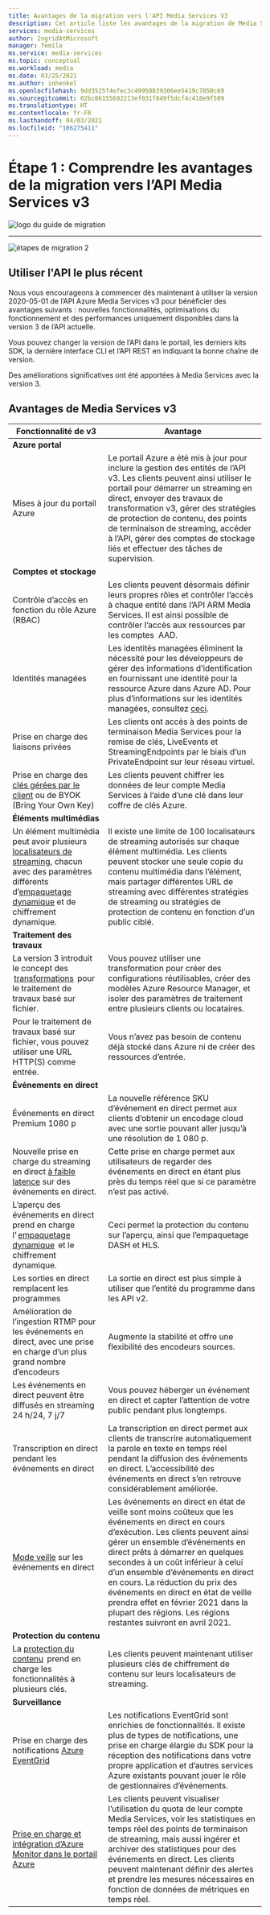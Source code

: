 ```yaml
---
title: Avantages de la migration vers l'API Media Services V3
description: Cet article liste les avantages de la migration de Media Services v2 vers v3.
services: media-services
author: IngridAtMicrosoft
manager: femila
ms.service: media-services
ms.topic: conceptual
ms.workload: media
ms.date: 03/25/2021
ms.author: inhenkel
ms.openlocfilehash: 9dd3525f4efec3c49950839306ee5419c7850c69
ms.sourcegitcommit: 02bc06155692213ef031f049f5dcf4c418e9f509
ms.translationtype: HT
ms.contentlocale: fr-FR
ms.lasthandoff: 04/03/2021
ms.locfileid: "106275411"
---
```

# <a name="step-1---understand-the-benefits-of-migrating-to-media-services-api-v3"></a>Étape 1 : Comprendre les avantages de la migration vers l’API Media Services v3

![logo du guide de migration](./media/migration-guide/azure-media-services-logo-migration-guide.svg)

<hr color="#5ea0ef" size="10">

![étapes de migration 2](./media/migration-guide/steps-1.svg)

## <a name="use-the-latest-api"></a>Utiliser l'API le plus récent

Nous vous encourageons à commencer dès maintenant à utiliser la version 2020-05-01 de l’API Azure Media Services v3 pour bénéficier des avantages suivants : nouvelles fonctionnalités, optimisations du fonctionnement et des performances uniquement disponibles dans la version 3 de l’API actuelle.

Vous pouvez changer la version de l’API dans le portail, les derniers kits SDK, la dernière interface CLI et l’API REST en indiquant la bonne chaîne de version.

Des améliorations significatives ont été apportées à Media Services avec la version 3.  

## <a name="benefits-of-media-services-v3"></a>Avantages de Media Services v3

| **Fonctionnalité de v3** | **Avantage** |
| --- | --- |
| **Azure portal** | |
| Mises à jour du portail Azure | Le portail Azure a été mis à jour pour inclure la gestion des entités de l’API v3. Les clients peuvent ainsi utiliser le portail pour démarrer un streaming en direct, envoyer des travaux de transformation v3, gérer des stratégies de protection de contenu, des points de terminaison de streaming, accéder à l’API, gérer des comptes de stockage liés et effectuer des tâches de supervision. |
| **Comptes et stockage** | |
| Contrôle d’accès en fonction du rôle Azure (RBAC) | Les clients peuvent désormais définir leurs propres rôles et contrôler l’accès à chaque entité dans l’API ARM Media Services. Il est ainsi possible de contrôler l’accès aux ressources par les comptes  AAD. |
| Identités managées | Les identités managées éliminent la nécessité pour les développeurs de gérer des informations d’identification en fournissant une identité pour la ressource Azure dans Azure AD. Pour plus d’informations sur les identités managées, consultez [ceci](../../active-directory/managed-identities-azure-resources/overview.md). |
| Prise en charge des liaisons privées | Les clients ont accès à des points de terminaison Media Services pour la remise de clés, LiveEvents et StreamingEndpoints par le biais d’un PrivateEndpoint sur leur réseau virtuel. |
| Prise en charge des [clés gérées par le client](concept-use-customer-managed-keys-byok.md) ou de BYOK (Bring Your Own Key) | Les clients peuvent chiffrer les données de leur compte Media Services à l’aide d’une clé dans leur coffre de clés Azure. |
| **Éléments multimédias** | |
| Un élément multimédia peut avoir plusieurs [localisateurs de streaming](stream-streaming-locators-concept.md), chacun avec des paramètres différents d’[empaquetage dynamique](encode-dynamic-packaging-concept.md) et de chiffrement dynamique. | Il existe une limite de 100 localisateurs de streaming autorisés sur chaque élément multimédia. Les clients peuvent stocker une seule copie du contenu multimédia dans l’élément, mais partager différentes URL de streaming avec différentes stratégies de streaming ou stratégies de protection de contenu en fonction d’un public ciblé.
| **Traitement des travaux** ||
| La version 3 introduit le concept des  [transformations](transform-jobs-concept.md)  pour le traitement de travaux basé sur fichier. | Vous pouvez utiliser une transformation pour créer des configurations réutilisables, créer des modèles Azure Resource Manager, et isoler des paramètres de traitement entre plusieurs clients ou locataires. |
| Pour le traitement de travaux basé sur fichier, vous pouvez utiliser une URL HTTP(S) comme entrée. | Vous n’avez pas besoin de contenu déjà stocké dans Azure ni de créer des ressources d’entrée. |
| **Événements en direct** ||
| Événements en direct Premium 1080 p | La nouvelle référence SKU d’événement en direct permet aux clients d’obtenir un encodage cloud avec une sortie pouvant aller jusqu’à une résolution de 1 080 p. |
| Nouvelle prise en charge du streaming en direct [à faible latence](live-event-latency-reference.md) sur des événements en direct. | Cette prise en charge permet aux utilisateurs de regarder des événements en direct en étant plus près du temps réel que si ce paramètre n’est pas activé. |
| L’aperçu des événements en direct prend en charge l’ [empaquetage dynamique](encode-dynamic-packaging-concept.md)  et le chiffrement dynamique. | Ceci permet la protection du contenu sur l’aperçu, ainsi que l’empaquetage DASH et HLS. |
| Les sorties en direct remplacent les programmes | La sortie en direct est plus simple à utiliser que l’entité du programme dans les API v2. |
| Amélioration de l’ingestion RTMP pour les événements en direct, avec une prise en charge d’un plus grand nombre d’encodeurs | Augmente la stabilité et offre une flexibilité des encodeurs sources. |
| Les événements en direct peuvent être diffusés en streaming 24 h/24, 7 j/7 | Vous pouvez héberger un événement en direct et capter l’attention de votre public pendant plus longtemps. |
| Transcription en direct pendant les événements en direct | La transcription en direct permet aux clients de transcrire automatiquement la parole en texte en temps réel pendant la diffusion des événements en direct. L’accessibilité des événements en direct s’en retrouve considérablement améliorée. |
| [Mode veille](live-event-outputs-concept.md#standby-mode) sur les événements en direct | Les événements en direct en état de veille sont moins coûteux que les événements en direct en cours d’exécution. Les clients peuvent ainsi gérer un ensemble d’événements en direct prêts à démarrer en quelques secondes à un coût inférieur à celui d’un ensemble d’événements en direct en cours. La réduction du prix des événements en direct en état de veille prendra effet en février 2021 dans la plupart des régions. Les régions restantes suivront en avril 2021.
|**Protection du contenu** ||
| La [protection du contenu](drm-content-key-policy-concept.md)  prend en charge les fonctionnalités à plusieurs clés. | Les clients peuvent maintenant utiliser plusieurs clés de chiffrement de contenu sur leurs localisateurs de streaming. |
| **Surveillance** | |
| Prise en charge des notifications [Azure EventGrid](monitoring/reacting-to-media-services-events.md) | Les notifications EventGrid sont enrichies de fonctionnalités. Il existe plus de types de notifications, une prise en charge élargie du SDK pour la réception des notifications dans votre propre application et d’autres services Azure existants pouvant jouer le rôle de gestionnaires d’événements. |
| [Prise en charge et intégration d’Azure Monitor dans le portail Azure](monitoring/monitor-events-portal-how-to.md) | Les clients peuvent visualiser l’utilisation du quota de leur compte Media Services, voir les statistiques en temps réel des points de terminaison de streaming, mais aussi ingérer et archiver des statistiques pour des événements en direct. Les clients peuvent maintenant définir des alertes et prendre les mesures nécessaires en fonction de données de métriques en temps réel. |
